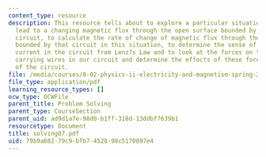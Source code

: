 ```yaml
---
content_type: resource
description: This resource tells about to explore a particular situation that can
  lead to a changing magnetic flux through the open surface bounded by an electric
  circuit, to calculate the rate of change of magnetic flux through the open surface
  bounded by that circuit in this situation, to determine the sense of the induced
  current in the circuit from Lenz?s Law and to look at the forces on the current
  carrying wires in our circuit and determine the effects of these forces on the dynamics
  of the circuit.
file: /media/courses/8-02-physics-ii-electricity-and-magnetism-spring-2007/79b9a68279c9bfb7452898c5170097e4_solving07.pdf
file_type: application/pdf
learning_resource_types: []
ocw_type: OCWFile
parent_title: Problem Solving
parent_type: CourseSection
parent_uid: ad9d1a7e-98d0-b1ff-318d-13ddbf7639b1
resourcetype: Document
title: solving07.pdf
uid: 79b9a682-79c9-bfb7-4528-98c5170097e4
---
```

